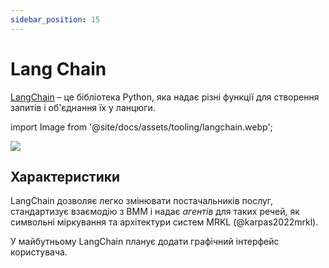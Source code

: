 ```yaml
---
sidebar_position: 15
---
```


# Lang Chain

[LangChain](https://github.com/hwchase17/langchain/) – це бібліотека Python, яка надає різні функції для створення запитів і об'єднання їх у ланцюги.

import Image from '@site/docs/assets/tooling/langchain.webp';

<div style={{textAlign: 'center'}}>
  <img src={Image} style={{width: "750px"}} />
</div>

## Характеристики

LangChain дозволяє легко змінювати постачальників послуг, стандартизує взаємодію з ВММ і надає _агентів_ для таких речей, як символьні міркування та архітектури систем MRKL (@karpas2022mrkl).

У майбутньому LangChain планує додати графічний інтерфейс користувача.
